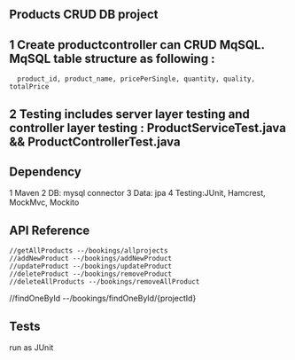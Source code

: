 ## Products CRUD DB project

## 1 Create productcontroller can CRUD MqSQL. MqSQL table structure as following : 
      product_id, product_name, pricePerSingle, quantity, quality, totalPrice
## 2 Testing includes server layer testing and controller layer testing : ProductServiceTest.java && ProductControllerTest.java


## Dependency 

1 Maven
2 DB: mysql connector
3 Data: jpa
4 Testing:JUnit, Hamcrest, MockMvc, Mockito


## API Reference

	//getAllProducts --/bookings/allprojects
	//addNewProduct --/bookings/addNewProduct
	//updateProduct --/bookings/updateProduct
	//deleteProduct --/bookings/removeProduct
	//deleteAllProducts --/bookings/removeAllProduct
  //findOneById --/bookings/findOneById/{projectId}
	

## Tests

run as  JUnit 

